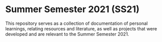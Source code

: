 # Summer Semester 2021 (SS21)

This repository serves as a collection of documentation of personal learnings, relating resources and literature, as well as projects that were developed and are relevant to the Summer Semester 2021.